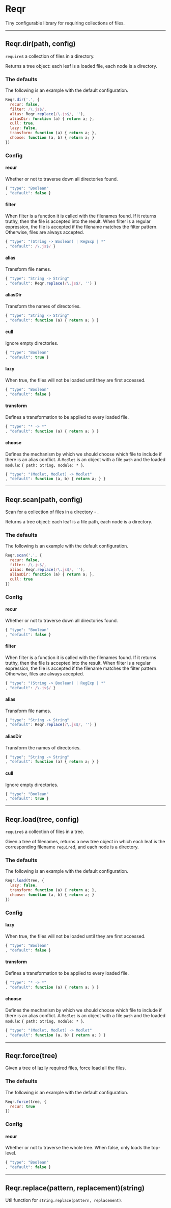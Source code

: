 # Reqr

Tiny configurable library for requiring collections of files.

---

## Reqr.dir(path, config)

`require`s a collection of files in a directory.

Returns a tree object: each leaf is a loaded file, each node is a directory.


### The defaults

The following is an example with the default configuration.

```js
Reqr.dir('.', {
  recur: false,
  filter: /\.js$/,
  alias: Reqr.replace(/\.js$/, ''),
  aliasDir: function (a) { return a; },
  cull: true,
  lazy: false,
  transform: function (a) { return a; },
  choose: function (a, b) { return a; }
})
```


### Config

#### recur

Whether or not to traverse down all directories found.

```js
{ "type": "Boolean"
, "default": false }
```

#### filter

When filter is a function it is called with the filenames found. If it returns truthy, then the file is accepted into the result. When filter is a regular expression, the file is accepted if the filename matches the filter pattern. Otherwise, files are always accepted.

```js
{ "type": "(String -> Boolean) | RegExp | *"
, "default": /\.js$/ }
```

#### alias

Transform file names.

```js
{ "type": "String -> String"
, "default": Reqr.replace(/\.js$/, '') }
```

#### aliasDir

Transform the names of directories.

```js
{ "type": "String -> String"
, "default": function (a) { return a; } }
```

#### cull

Ignore empty directories.

```js
{ "type": "Boolean"
, "default": true }
```

#### lazy

When true, the files will not be loaded until they are first accessed.

```js
{ "type": "Boolean"
, "default": false }
```

#### transform

Defines a transformation to be applied to every loaded file.

```js
{ "type": "* -> *"
, "default": function (a) { return a; } }
```

#### choose

Defines the mechanism by which we should choose which file to include if
there is an alias conflict.  A `Modlet` is an object with a file `path` and
the loaded `module`: `{ path: String, module: * }`.

```js
{ "type": "(Modlet, Modlet) -> Modlet"
, "default": function (a, b) { return a; } }
```


---

## Reqr.scan(path, config)


Scan for a collection of files in a directory - .

Returns a tree object: each leaf is a file path, each node is a directory.


### The defaults

The following is an example with the default configuration.

```js
Reqr.scan('.', {
  recur: false,
  filter: /\.js$/,
  alias: Reqr.replace(/\.js$/, ''),
  aliasDir: function (a) { return a; },
  cull: true
})
```


### Config

#### recur

Whether or not to traverse down all directories found.

```js
{ "type": "Boolean"
, "default": false }
```

#### filter

When filter is a function it is called with the filenames found. If it returns truthy, then the file is accepted into the result. When filter is a regular expression, the file is accepted if the filename matches the filter pattern. Otherwise, files are always accepted.

```js
{ "type": "(String -> Boolean) | RegExp | *"
, "default": /\.js$/ }
```

#### alias

Transform file names.

```js
{ "type": "String -> String"
, "default": Reqr.replace(/\.js$/, '') }
```

#### aliasDir

Transform the names of directories.

```js
{ "type": "String -> String"
, "default": function (a) { return a; } }
```

#### cull

Ignore empty directories.

```js
{ "type": "Boolean"
, "default": true }
```


---

## Reqr.load(tree, config)

`require`s a collection of files in a tree.

Given a tree of filenames, returns a new tree object in which each leaf is
the corresponding filename `require`d, and each node is a directory.


### The defaults

The following is an example with the default configuration.

```js
Reqr.load(tree, {
  lazy: false,
  transform: function (a) { return a; },
  choose: function (a, b) { return a; }
})
```


### Config

#### lazy

When true, the files will not be loaded until they are first accessed.

```js
{ "type": "Boolean"
, "default": false }
```

#### transform

Defines a transformation to be applied to every loaded file.

```js
{ "type": "* -> *"
, "default": function (a) { return a; } }
```

#### choose

Defines the mechanism by which we should choose which file to include if
there is an alias conflict.  A `Modlet` is an object with a file `path` and
the loaded `module`: `{ path: String, module: * }`.

```js
{ "type": "(Modlet, Modlet) -> Modlet"
, "default": function (a, b) { return a; } }
```


---

## Reqr.force(tree)

Given a tree of lazily required files, force load all the files.


### The defaults

The following is an example with the default configuration.

```js
Reqr.force(tree, {
  recur: true
})
```


### Config

#### recur

Whether or not to traverse the whole tree. When false, only loads the top-level.

```js
{ "type": "Boolean"
, "default": false }
```


---

## Reqr.replace(pattern, replacement)(string)

Util function for `string.replace(pattern, replacement)`.


